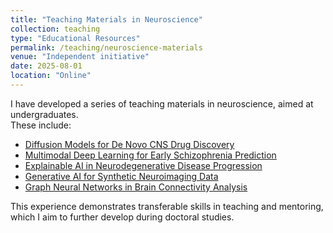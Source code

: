 ```yaml
---
title: "Teaching Materials in Neuroscience"
collection: teaching
type: "Educational Resources"
permalink: /teaching/neuroscience-materials
venue: "Independent initiative"
date: 2025-08-01
location: "Online"
---
```


I have developed a series of teaching materials in neuroscience, aimed at undergraduates.  
These include:

- [Diffusion Models for De Novo CNS Drug Discovery](https://www.slideshare.net/slideshow/diffusion-models-for-de-novo-cns-drug-discovery/282007613)
- [Multimodal Deep Learning for Early Schizophrenia Prediction](https://www.slideshare.net/slideshow/multimodal-deep-learning-for-early-schizophrenia-prediction/282008957)
- [Explainable AI in Neurodegenerative Disease Progression](https://www.slideshare.net/slideshow/explainable-ai-in-neurodegenerative-disease-progression/282080385)
- [Generative AI for Synthetic Neuroimaging Data](https://www.slideshare.net/slideshow/generative-ai-for-synthetic-neuroimaging-data/282127682)
- [Graph Neural Networks in Brain Connectivity Analysis](https://www.slideshare.net/slideshow/graph-neural-networks-in-brain-connectivity-analysis/282205385)

This experience demonstrates transferable skills in teaching and mentoring, which I aim to further develop during doctoral studies.
